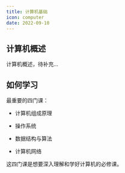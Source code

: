 ```yaml
---
title: 计算机基础
icon: computer
date: 2022-09-10
---
```


## 计算机概述
计算机概述，待补充...

## 如何学习
最重要的四门课：

- 计算机组成原理

- 操作系统

- 数据结构与算法

- 计算机网络

这四门课是想要深入理解和学好计算机的必修课。